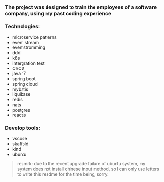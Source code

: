 ### The project was designed to train the employees of a software company, using my past coding experience

### Technologies:
* microservice patterns
* event stream
* eventstromming
* ddd
* k8s
* intergration test
* CI/CD
* java 17
* spring boot
* spring cloud
* mybatis
* liquibase
* redis
* nats
* postgres
* reactjs

### Develop tools:
* vscode
* skaffold
* kind
* ubuntu

> reamrk: due to the recent upgrade failure of ubuntu system, my system does not install chinese input method, so I can only use letters to write this readme for the time being, sorry.